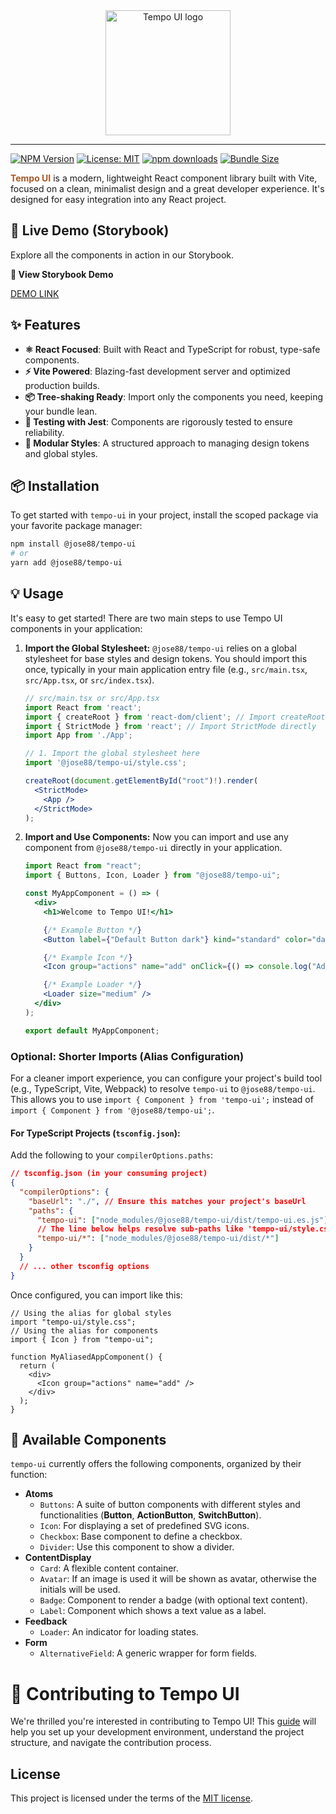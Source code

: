 <div align="center">
  <a href="https://github.com/TempoJC/tempo-ui" rel="noopener" target="_blank">
    <img width="200" src="https://TempoJC.github.io/tempo-ui/kawhi/kahwi_title_logo.svg" alt="Tempo UI logo">
  </a>
</div>

---

[![NPM Version](https://img.shields.io/npm/v/@jose88/tempo-ui.svg)](https://www.npmjs.com/package/@jose88/tempo-ui)
[![License: MIT](https://img.shields.io/badge/License-MIT-yellow.svg)](https://raw.githubusercontent.com/TempoJC/tempo-ui/refs/heads/master/LICENSE)
[![npm downloads](https://img.shields.io/npm/dm/@jose88/tempo-ui.svg)](https://www.npmjs.com/package/@jose88/tempo-ui)
[![Bundle Size](https://img.shields.io/bundlephobia/minzip/@jose88/tempo-ui)](https://bundlephobia.com/package/@jose88/tempo-ui)

**<span style="color:#A55A2A;">Tempo UI</span>** is a modern, lightweight React component library built with Vite, focused on a clean, minimalist design and a great developer experience. It's designed for easy integration into any React project.

## 🚀 Live Demo (Storybook)

Explore all the components in action in our Storybook.

**🔗 View Storybook Demo**

[DEMO LINK](https://TempoJC.github.io/tempo-ui)

## ✨ Features

- **⚛️ React Focused**: Built with React and TypeScript for robust, type-safe components.
- **⚡️ Vite Powered**: Blazing-fast development server and optimized production builds.
- **📦 Tree-shaking Ready**: Import only the components you need, keeping your bundle lean.
- **🧪 Testing with Jest**: Components are rigorously tested to ensure reliability.
- **🎨 Modular Styles**: A structured approach to managing design tokens and global styles.

## 📦 Installation

To get started with `tempo-ui` in your project, install the scoped package via your favorite package manager:

```bash
npm install @jose88/tempo-ui
# or
yarn add @jose88/tempo-ui
```

## 💡 Usage

It's easy to get started! There are two main steps to use Tempo UI components in your application:

1.  **Import the Global Stylesheet:**
    `@jose88/tempo-ui` relies on a global stylesheet for base styles and design tokens. You should import this once, typically in your main application entry file (e.g., `src/main.tsx`, `src/App.tsx`, or `src/index.tsx`).

    ```jsx
    // src/main.tsx or src/App.tsx
    import React from 'react';
    import { createRoot } from 'react-dom/client'; // Import createRoot directly
    import { StrictMode } from 'react'; // Import StrictMode directly
    import App from './App';

    // 1. Import the global stylesheet here
    import '@jose88/tempo-ui/style.css';

    createRoot(document.getElementById("root")!).render(
      <StrictMode>
        <App />
      </StrictMode>
    );
    ```

2.  **Import and Use Components:**
    Now you can import and use any component from `@jose88/tempo-ui` directly in your application.

    ```jsx
    import React from "react";
    import { Buttons, Icon, Loader } from "@jose88/tempo-ui";

    const MyAppComponent = () => (
      <div>
        <h1>Welcome to Tempo UI!</h1>

        {/* Example Button */}
        <Button label={"Default Button dark"} kind="standard" color="dark" onClick={() => alert("Button Clicked!")} />

        {/* Example Icon */}
        <Icon group="actions" name="add" onClick={() => console.log("Add Icon clicked")} />

        {/* Example Loader */}
        <Loader size="medium" />
      </div>
    );

    export default MyAppComponent;
    ```

### Optional: Shorter Imports (Alias Configuration)

For a cleaner import experience, you can configure your project's build tool (e.g., TypeScript, Vite, Webpack) to resolve `tempo-ui` to `@jose88/tempo-ui`. This allows you to use `import { Component } from 'tempo-ui';` instead of `import { Component } from '@jose88/tempo-ui';`.

#### For TypeScript Projects (`tsconfig.json`):

Add the following to your `compilerOptions.paths`:

```json
// tsconfig.json (in your consuming project)
{
  "compilerOptions": {
    "baseUrl": "./", // Ensure this matches your project's baseUrl
    "paths": {
      "tempo-ui": ["node_modules/@jose88/tempo-ui/dist/tempo-ui.es.js"],
      // The line below helps resolve sub-paths like 'tempo-ui/style.css'
      "tempo-ui/*": ["node_modules/@jose88/tempo-ui/dist/*"]
    }
  }
  // ... other tsconfig options
}
```

Once configured, you can import like this:

```tsx
// Using the alias for global styles
import "tempo-ui/style.css";
// Using the alias for components
import { Icon } from "tempo-ui";

function MyAliasedAppComponent() {
  return (
    <div>
      <Icon group="actions" name="add" />
    </div>
  );
}
```

## 🧩 Available Components

`tempo-ui` currently offers the following components, organized by their function:

- **Atoms**
  - `Buttons`: A suite of button components with different styles and functionalities (**Button**, **ActionButton**, **SwitchButton**).
  - `Icon`: For displaying a set of predefined SVG icons.
  - `Checkbox`: Base component to define a checkbox.
  - `Divider`: Use this component to show a divider.
- **ContentDisplay**
  - `Card`: A flexible content container.
  - `Avatar`: If an image is used it will be shown as avatar, otherwise the initials will be used.
  - `Badge`: Component to render a badge (with optional text content).
  - `Label`: Component which shows a text value as a label.
- **Feedback**
  - `Loader`: An indicator for loading states.
- **Form**
  - `AlternativeField`: A generic wrapper for form fields.

# 🤝 Contributing to Tempo UI

We're thrilled you're interested in contributing to Tempo UI! This [guide](/CONTRIBUTING.md) will help you set up your development environment, understand the project structure, and navigate the contribution process.

## License

This project is licensed under the terms of the
[MIT license](/LICENSE).
